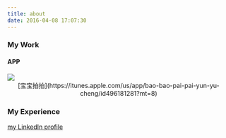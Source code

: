 ```yaml
---
title: about
date: 2016-04-08 17:07:30
---
```

### My Work

#### APP
<div style="display:inline-block;"><a href="https://itunes.apple.com/us/app/bao-bao-pai-pai-yun-yu-cheng/id496181281?mt=8" target="_blank"><img src="http://a5.mzstatic.com/us/r30/Purple69/v4/09/2a/bb/092abb38-6788-0da4-2d62-95e2f72d6a81/icon175x175.png" /></a><center>[宝宝拍拍](https://itunes.apple.com/us/app/bao-bao-pai-pai-yun-yu-cheng/id496181281?mt=8)</center>
</div>

### My Experience

[my LinkedIn profile](https://www.linkedin.com/profile/preview?locale=en_US&trk=prof-0-sb-preview-primary-button)

